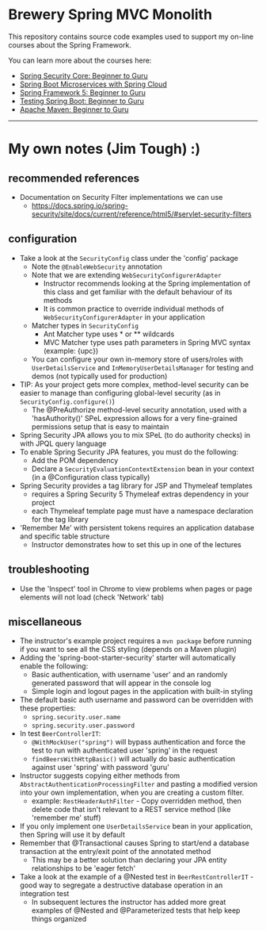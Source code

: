 # Brewery Spring MVC Monolith

This repository contains source code examples used to support my on-line courses about the Spring Framework.

You can learn more about the courses here:
* [Spring Security Core: Beginner to Guru](https://www.udemy.com/course/spring-security-core-beginner-to-guru/?referralCode=306F288EB78688C0F3BC)
* [Spring Boot Microservices with Spring Cloud](https://www.udemy.com/course/spring-boot-microservices-with-spring-cloud-beginner-to-guru/?referralCode=6142D427AE53031FEF38)
* [Spring Framework 5: Beginner to Guru](https://www.udemy.com/course/spring-framework-5-beginner-to-guru/?referralCode=6D9ECD1F93988FEE5CE9)
* [Testing Spring Boot: Beginner to Guru](https://www.udemy.com/course/testing-spring-boot-beginner-to-guru/?referralCode=EFFE87DDE96C8541B2EE)
* [Apache Maven: Beginner to Guru](https://www.udemy.com/course/apache-maven-beginner-to-guru/?referralCode=0B91047D034706031F51)

----

# My own notes (Jim Tough)  :)

## recommended references

* Documentation on Security Filter implementations we can use
  * https://docs.spring.io/spring-security/site/docs/current/reference/html5/#servlet-security-filters

## configuration

* Take a look at the `SecurityConfig` class under the 'config' package
  * Note the `@EnableWebSecurity` annotation
  * Note that we are extending `WebSecurityConfigurerAdapter`
    * Instructor recommends looking at the Spring implementation of this class and get familiar with the default behaviour of its methods
    * It is common practice to override individual methods of `WebSecurityConfigurerAdapter` in your application 
  * Matcher types in `SecurityConfig`
    * Ant Matcher type uses * or ** wildcards
    * MVC Matcher type uses path parameters in Spring MVC syntax (example: {upc})
  * You can configure your own in-memory store of users/roles with `UserDetailsService` and `InMemoryUserDetailsManager` for testing and demos (not typically used for production)
* TIP: As your project gets more complex, method-level security can be easier to manage than configuring global-level security (as in `SecurityConfig.configure()`)
  * The @PreAuthorize method-level security annotation, used with a 'hasAuthority()' SPeL expression allows for a very fine-grained permissions setup that is easy to maintain
* Spring Security JPA allows you to mix SPeL (to do authority checks) in with JPQL query language
* To enable Spring Security JPA features, you must do the following:
  * Add the POM dependency
  * Declare a `SecurityEvaluationContextExtension` bean in your context (in a @Configuration class typically)
* Spring Security provides a tag library for JSP and Thymeleaf templates
  * requires a Spring Security 5 Thymeleaf extras dependency in your project
  * each Thymeleaf template page must have a namespace declaration for the tag library
* 'Remember Me' with persistent tokens requires an application database and specific table structure
  * Instructor demonstrates how to set this up in one of the lectures

## troubleshooting

* Use the 'Inspect' tool in Chrome to view problems when pages or page elements will not load (check 'Network' tab)

## miscellaneous

* The instructor's example project requires a `mvn package` before running if you want to see all the CSS styling (depends on a Maven plugin)
* Adding the 'spring-boot-starter-security' starter will automatically enable the following:
  * Basic authentication, with username 'user' and an randomly generated password that will appear in the console log
  * Simple login and logout pages in the application with built-in styling
* The default basic auth username and password can be overridden with these properties:
  * `spring.security.user.name`
  * `spring.security.user.password`
* In test `BeerControllerIT`:
  * `@WithMockUser("spring")` will bypass authentication and force the test to run with authenticated user 'spring' in the request
  * `findBeersWithHttpBasic()` will actually do basic authentication against user 'spring' with password 'guru'
* Instructor suggests copying either methods from `AbstractAuthenticationProcessingFilter` and pasting a modified version into your own implementation, when you are creating a custom filter.
  * example: `RestHeaderAuthFilter` - Copy overridden method, then delete code that isn't relevant to a REST service method (like 'remember me' stuff)
* If you only implement one `UserDetailsService` bean in your application, then Spring will use it by default
* Remember that @Transactional causes Spring to start/end a database transaction at the entry/exit point of the annotated method
  * This may be a better solution than declaring your JPA entity relationships to be 'eager fetch'
* Take a look at the example of a @Nested test in `BeerRestControllerIT` - good way to segregate a destructive database operation in an integration test
  * In subsequent lectures the instructor has added more great examples of @Nested and @Parameterized tests that help keep things organized